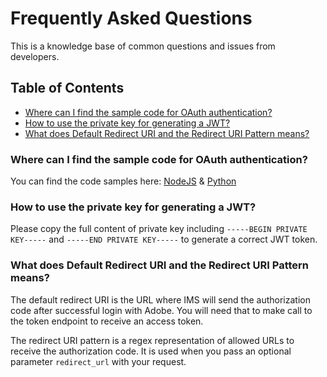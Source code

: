 # Frequently Asked Questions

This is a knowledge base of common questions and issues from developers.

## Table of Contents
- [Where can I find the sample code for OAuth authentication?](#where-can-i-find-the-sample-code-for-oauth-authentication-)
- [How to use the private key for generating a JWT?](#how-to-use-the-private-key-for-generating-a-jwt-)
- [What does Default Redirect URI and the Redirect URI Pattern means?](#what-does-default-redirect-uri-and-the-redirect-uri-pattern-means-)



### Where can I find the sample code for OAuth authentication?
You can find the code samples here: [NodeJS](https://github.com/AdobeDocs/adobeio-auth/tree/stage/OAuth/samples/adobe-auth-node) & [Python](https://github.com/AdobeDocs/adobeio-auth/tree/stage/OAuth/samples/adobe-auth-python)

### How to use the private key for generating a JWT?
Please copy the full content of private key including ```-----BEGIN PRIVATE KEY-----``` and ```-----END PRIVATE KEY-----``` to generate a correct JWT token.

### What does Default Redirect URI and the Redirect URI Pattern means?
The default redirect URI is the URL where IMS will send the authorization code after successful login with Adobe. You will need that to make call to the token endpoint to receive an access token.

The redirect URI pattern is a regex representation of allowed URLs to receive the authorization code. It is used when you pass an optional parameter `redirect_url` with your request.

